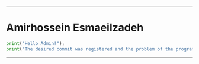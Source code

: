 ___
# Amirhossein Esmaeilzadeh
```python
print("Hello Admin!");
print("The desired commit was registered and the problem of the program was solved. good luck");
```
___
